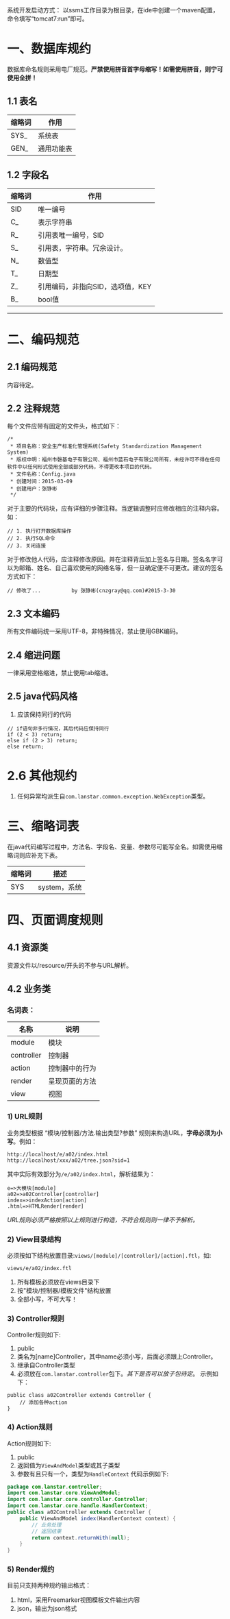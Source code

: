 系统开发启动方式：
以ssms工作目录为根目录，在ide中创建一个maven配置，命令填写“tomcat7:run”即可。

# 一、数据库规约

数据库命名规则采用电厂规范。**严禁使用拼音首字母缩写！如需使用拼音，则宁可使用全拼！**

## 1.1 表名

|缩略词            |作用         |
|------------------|-------------|
|SYS_              |系统表       |
|GEN_              |通用功能表   |

## 1.2 字段名

|缩略词            |作用
|------------------|-----------------
|SID               |唯一编号
|C_                |表示字符串
|R_                |引用表唯一编号，SID
|S_                |引用表，字符串。冗余设计。
|N_                |数值型
|T_                |日期型
|Z_                |引用编码，非指向SID，选项值，KEY
|B_                |bool值



-----------------------------------------------------------


# 二、编码规范

## 2.1 编码规范

内容待定。

## 2.2 注释规范
每个文件应带有固定的文件头，格式如下：
```
/*
 * 项目名称：安全生产标准化管理系统(Safety Standardization Management System)
 * 版权申明：福州市磬基电子有限公司、福州市蓝石电子有限公司所有，未经许可不得在任何软件中以任何形式使用全部或部分代码，不得更改本项目的代码。
 * 文件名称：Config.java
 * 创建时间：2015-03-09
 * 创建用户：张铮彬
 */
```

对于主要的代码块，应有详细的步骤注释。当逻辑调整时应修改相应的注释内容。如：
```
// 1. 执行打开数据库操作
// 2. 执行SQL命令
// 3. 关闭连接
```

对于修改他人代码，应注释修改原因。并在注释背后加上签名与日期。签名名字可以为邮箱、姓名、自己喜欢使用的网络名等，但一旦确定便不可更改。建议的签名方式如下：
```
// 修改了...          by 张铮彬(cnzgray@qq.com)#2015-3-30
```

## 2.3 文本编码
所有文件编码统一采用UTF-8，非特殊情况，禁止使用GBK编码。

## 2.4 缩进问题
一律采用空格缩进，禁止使用tab缩进。

## 2.5 java代码风格
1. 应该保持同行的代码
```
// if语句非多行情况，其后代码应保持同行
if (2 < 3) return;
else if (2 > 3) return;
else return;
```

# 2.6 其他规约
1. 任何异常均派生自`com.lanstar.common.exception.WebException`类型。

# 三、缩略词表

在java代码编写过程中，方法名、字段名、变量、参数尽可能写全名。如需使用缩略词则应补充下表。

|缩略词       |描述
|-------------|----------------------
|SYS          |system，系统


# 四、页面调度规则

## 4.1 资源类
资源文件以/resource/开头的不参与URL解析。

## 4.2 业务类
### 名词表：
|名称                 |说明
|---------------------|-----------------------
|module               |模块
|controller           |控制器
|action               |控制器中的行为
|render               |呈现页面的方法
|view                 |视图

### 1) URL规则
业务类型根据 “模块/控制器/方法.输出类型?参数”  规则来构造URL，**字母必须为小写**。例如：
```
http://localhost/e/a02/index.html
http://localhost/xxx/a02/tree.json?sid=1
```
其中实际有效部分为`/e/a02/index.html`，解析结果为：
```
e=>大模块[module]
a02=>a02Controller[controller]
index=>indexAction[action]
.html=>HTMLRender[render]
```
*URL规则必须严格按照以上规则进行构造，不符合规则则一律不予解析。*


### 2) View目录结构
必须按如下结构放置目录:`views/[module]/[controller]/[action].ftl`，如:
```
views/e/a02/index.ftl
```
1. 所有模板必须放在views目录下
2. 按"模块/控制器/模板文件"结构放置
3. 全部小写，不可大写！

### 3) Controller规则
Controller规则如下:
1. public
2. 类名为[name]Controller，其中name必须小写，后面必须跟上Controller。
3. 继承自Controller类型
4. 必须放在`com.lanstar.controller`包下。*其下是否可以放子包待定*。
示例如下：
```
public class a02Controller extends Controller {
    // 添加各种action
}
```

### 4) Action规则
Action规则如下:
1. public
2. 返回值为`ViewAndModel`类型或其子类型
3. 参数有且只有一个，类型为`HandleContext`
代码示例如下:
```java
package com.lanstar.controller;
import com.lanstar.core.ViewAndModel;
import com.lanstar.core.controller.Controller;
import com.lanstar.core.handle.HandlerContext;
public class a02Controller extends Controller {
    public ViewAndModel index(HandlerContext context) {
        // 业务处理
        // 返回结果
        return context.returnWith(null);
    }
}
```

### 5) Render规约
目前只支持两种规约输出格式：
1. html，采用Freemarker视图模板文件输出内容
2. json，输出为json格式